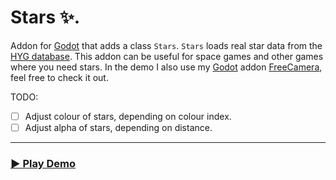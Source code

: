 # Stars ✨.

Addon for [Godot](https://godotengine.org) that adds a class `Stars`. `Stars` loads real star data from the [HYG database](https://github.com/astronexus/HYG-Database). This addon can be useful for space games and other games where you need stars. In the demo I also use my [Godot](https://godotengine.org) addon [FreeCamera](https://github.com/divin/FreeCamera), feel free to check it out.

TODO:
- [ ] Adjust colour of stars, depending on colour index.
- [ ] Adjust alpha of stars, depending on distance.

---

### [▶️ Play Demo](https://divin.work/stars-demo/)

